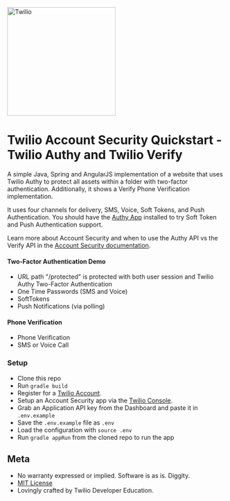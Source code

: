<a href="https://www.twilio.com">
  <img src="https://static0.twilio.com/marketing/bundles/marketing/img/logos/wordmark-red.svg" alt="Twilio" width="250" />
</a>

# Twilio Account Security Quickstart - Twilio Authy and Twilio Verify

A simple Java, Spring and AngularJS implementation of a website that uses Twilio Authy to protect all assets within a folder with two-factor authentication. Additionally, it shows a Verify Phone Verification implementation.

It uses four channels for delivery, SMS, Voice, Soft Tokens, and Push Authentication. You should have the [Authy App](https://authy.com/download/) installed to try Soft Token and Push Authentication support.

Learn more about Account Security and when to use the Authy API vs the Verify API in the [Account Security documentation](https://www.twilio.com/docs/verify/authy-vs-verify).


#### Two-Factor Authentication Demo
- URL path "/protected" is protected with both user session and Twilio Authy Two-Factor Authentication
- One Time Passwords (SMS and Voice)
- SoftTokens
- Push Notifications (via polling)

#### Phone Verification
- Phone Verification
- SMS or Voice Call

### Setup
- Clone this repo
- Run `gradle build`
- Register for a [Twilio Account](https://www.twilio.com/).
- Setup an Account Security app via the [Twilio Console](https://twilio.com/console).
- Grab an Application API key from the Dashboard and paste it in `.env.example`
- Save the `.env.example` file as `.env`
- Load the configuration with `source .env`
- Run `gradle appRun` from the cloned repo to run the app


## Meta

* No warranty expressed or implied. Software is as is. Diggity.
* [MIT License](http://www.opensource.org/licenses/mit-license.html)
* Lovingly crafted by Twilio Developer Education.
